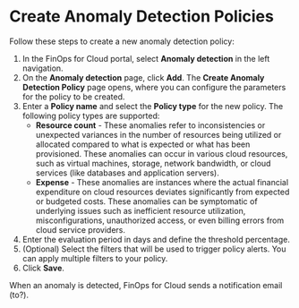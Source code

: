 # Create Anomaly Detection Policies

Follow these steps to create a new anomaly detection policy:

1. In the FinOps for Cloud portal, select **Anomaly detection** in the left navigation.
2. On the **Anomaly detection** page, click **Add**. The **Create Anomaly Detection Policy** page opens, where you can configure the parameters for the policy to be created.
3. Enter a **Policy name** and select the **Policy type** for the new policy. The following policy types are supported:
   * **Resource count** - These anomalies refer to inconsistencies or unexpected variances in the number of resources being utilized or allocated compared to what is expected or what has been provisioned. These anomalies can occur in various cloud resources, such as virtual machines, storage, network bandwidth, or cloud services (like databases and application servers).&#x20;
   * **Expense** - These anomalies are instances where the actual financial expenditure on cloud resources deviates significantly from expected or budgeted costs. These anomalies can be symptomatic of underlying issues such as inefficient resource utilization, misconfigurations, unauthorized access, or even billing errors from cloud service providers.
4. Enter the evaluation period in days and define the threshold percentage.
5. (Optional) Select the filters that will be used to trigger policy alerts. You can apply multiple filters to your policy.&#x20;
6. Click **Save**.

When an anomaly is detected, FinOps for Cloud sends a notification email (to?).
